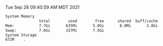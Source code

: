 Tue Sep 28 09:40:59 AM MDT 2021
```bash
System Memory
               total        used        free      shared  buff/cache   available
Mem:           7.7Gi       635Mi       5.0Gi       8.0Mi       2.0Gi       6.7Gi
Swap:          7.6Gi       157Mi       7.5Gi
System Storage
672M	.
```
